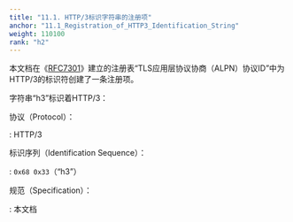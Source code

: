 ```yaml
---
title: "11.1. HTTP/3标识字符串的注册项"
anchor: "11.1_Registration_of_HTTP3_Identification_String"
weight: 110100
rank: "h2"
---
```


本文档在《[RFC7301](https://www.rfc-editor.org/info/rfc7301)》建立的注册表“TLS应用层协议协商（ALPN）协议ID”中为HTTP/3的标识符创建了一条注册项。

字符串“h3”标识着HTTP/3：

协议（Protocol）：

:   HTTP/3

标识序列（Identification Sequence）：

:   `0x68 0x33`（“h3”）

规范（Specification）：

:   本文档
